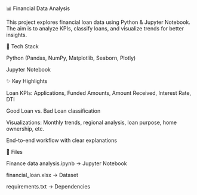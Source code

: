 📊 Financial Data Analysis

This project explores financial loan data using Python & Jupyter Notebook. The aim is to analyze KPIs, classify loans, and visualize trends for better insights.

🔧 Tech Stack

Python (Pandas, NumPy, Matplotlib, Seaborn, Plotly)

Jupyter Notebook

✨ Key Highlights

Loan KPIs: Applications, Funded Amounts, Amount Received, Interest Rate, DTI

Good Loan vs. Bad Loan classification

Visualizations: Monthly trends, regional analysis, loan purpose, home ownership, etc.

End-to-end workflow with clear explanations

📂 Files

Finance data analysis.ipynb → Jupyter Notebook

financial_loan.xlsx → Dataset

requirements.txt → Dependencies
